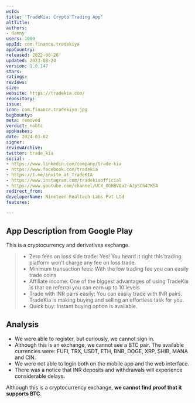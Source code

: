 ```yaml
---
wsId: 
title: 'TradeKia: Crypto Trading App'
altTitle: 
authors:
- danny
users: 1000
appId: com.finance.tradekiya
appCountry: 
released: 2022-08-26
updated: 2023-08-24
version: 1.0.147
stars: 
ratings: 
reviews: 
size: 
website: https://tradekia.com/
repository: 
issue: 
icon: com.finance.tradekiya.jpg
bugbounty: 
meta: removed
verdict: nobtc
appHashes: 
date: 2024-03-02
signer: 
reviewArchive: 
twitter: trade_kia
social:
- https://www.linkedin.com/company/trade-kia
- https://www.facebook.com/tradekia
- https://t.me/invite_at_TradeKIA
- https://www.instagram.com/tradekiaofficial
- https://www.youtube.com/channel/UCX_OGHBVQu2-AJpSCh47KSA
redirect_from: 
developerName: Nineteen Realtech Labs Pvt Ltd
features: 

---
```


## App Description from Google Play

This is a cryptocurrency and derivatives exchange.

> - Zero fees on loss side trade: Yes! You heard it right this trading platform won’t charge any fee on loss trade.
> - Minimum transaction fees: With the low trading fee you can easily trade coins
> - Affiliate income: One of the biggest advantages of using TradeKia is that on referral you can earn up to 10 levels
> - Trade with INR pairs easily: You can easily trade with INR pairs. TradeKia is making buying and selling an effortless task for you.
> - Quick buy: Instant buying option is available.

## Analysis 

- We were able to register, but curiously, we cannot sign in. 
- Although this is an exchange, we cannot see a BTC pair. The available currencies were: FUFI, TRX, USDT, ETH, BNB, DOGE, XRP, SHIB, MANA and CIN.
- We were not able to login both on the mobile app and the web interface. 
- There was a notice that INR deposits and withdrawals will experience considerable delays. 

Although this is a cryptocurrency exchange, **we cannot find proof that it supports BTC**. 
